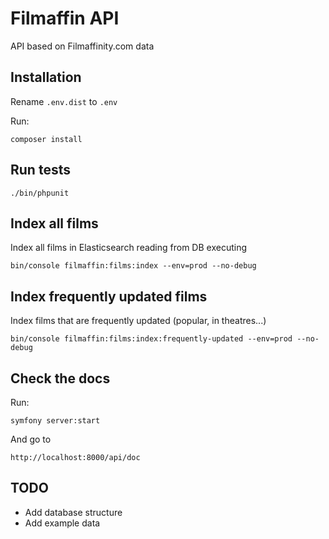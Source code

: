 # Filmaffin API

API based on Filmaffinity.com data

## Installation

Rename `.env.dist` to `.env`

Run:
```
composer install
```

## Run tests
```
./bin/phpunit
```

## Index all films
Index all films in Elasticsearch reading from DB executing
```
bin/console filmaffin:films:index --env=prod --no-debug
```

## Index frequently updated films
Index films that are frequently updated (popular, in theatres...)
```
bin/console filmaffin:films:index:frequently-updated --env=prod --no-debug
```

## Check the docs
Run:
```
symfony server:start
```

And go to
```
http://localhost:8000/api/doc
```

## TODO

* Add database structure
* Add example data
